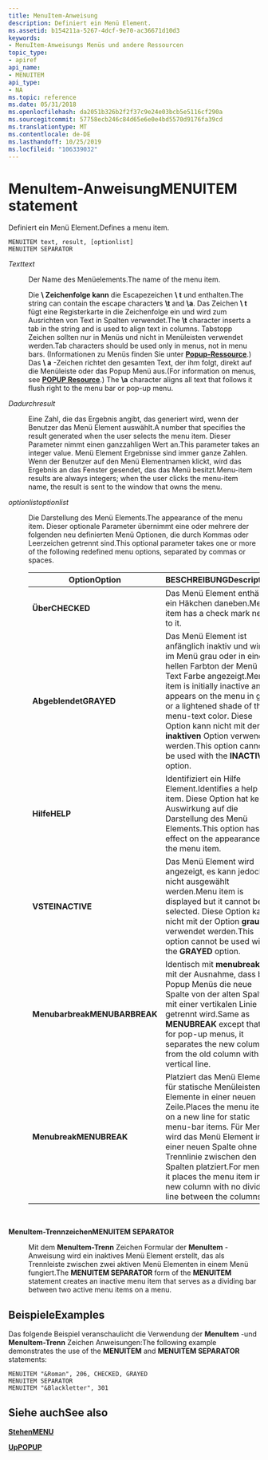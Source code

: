 ```yaml
---
title: MenuItem-Anweisung
description: Definiert ein Menü Element.
ms.assetid: b154211a-5267-4dcf-9e70-ac36671d10d3
keywords:
- MenuItem-Anweisungs Menüs und andere Ressourcen
topic_type:
- apiref
api_name:
- MENUITEM
api_type:
- NA
ms.topic: reference
ms.date: 05/31/2018
ms.openlocfilehash: da2051b326b2f2f37c9e24e03bcb5e5116cf290a
ms.sourcegitcommit: 57758ecb246c84d65e6e0e4bd5570d9176fa39cd
ms.translationtype: MT
ms.contentlocale: de-DE
ms.lasthandoff: 10/25/2019
ms.locfileid: "106339032"
---
```

# <a name="menuitem-statement"></a><span data-ttu-id="7286a-104">MenuItem-Anweisung</span><span class="sxs-lookup"><span data-stu-id="7286a-104">MENUITEM statement</span></span>

<span data-ttu-id="7286a-105">Definiert ein Menü Element.</span><span class="sxs-lookup"><span data-stu-id="7286a-105">Defines a menu item.</span></span>

``` syntax
MENUITEM text, result, [optionlist]  
MENUITEM SEPARATOR
```

<dl> <dt>

<span data-ttu-id="7286a-106"><span id="text"></span><span id="TEXT"></span>*Text*</span><span class="sxs-lookup"><span data-stu-id="7286a-106"><span id="text"></span><span id="TEXT"></span>*text*</span></span>
</dt> <dd>

<span data-ttu-id="7286a-107">Der Name des Menüelements.</span><span class="sxs-lookup"><span data-stu-id="7286a-107">The name of the menu item.</span></span>

<span data-ttu-id="7286a-108">Die **\\ Zeichenfolge kann** die Escapezeichen **\\ t** und enthalten.</span><span class="sxs-lookup"><span data-stu-id="7286a-108">The string can contain the escape characters **\\t** and **\\a**.</span></span> <span data-ttu-id="7286a-109">Das Zeichen **\\ t** fügt eine Registerkarte in die Zeichenfolge ein und wird zum Ausrichten von Text in Spalten verwendet.</span><span class="sxs-lookup"><span data-stu-id="7286a-109">The **\\t** character inserts a tab in the string and is used to align text in columns.</span></span> <span data-ttu-id="7286a-110">Tabstopp Zeichen sollten nur in Menüs und nicht in Menüleisten verwendet werden.</span><span class="sxs-lookup"><span data-stu-id="7286a-110">Tab characters should be used only in menus, not in menu bars.</span></span> <span data-ttu-id="7286a-111">(Informationen zu Menüs finden Sie unter [**Popup-Ressource**](popup-resource.md).) Das **\\ a** -Zeichen richtet den gesamten Text, der ihm folgt, direkt auf die Menüleiste oder das Popup Menü aus.</span><span class="sxs-lookup"><span data-stu-id="7286a-111">(For information on menus, see [**POPUP Resource**](popup-resource.md).) The **\\a** character aligns all text that follows it flush right to the menu bar or pop-up menu.</span></span>

</dd> <dt>

<span data-ttu-id="7286a-112"><span id="result"></span><span id="RESULT"></span>*Dadurch*</span><span class="sxs-lookup"><span data-stu-id="7286a-112"><span id="result"></span><span id="RESULT"></span>*result*</span></span>
</dt> <dd>

<span data-ttu-id="7286a-113">Eine Zahl, die das Ergebnis angibt, das generiert wird, wenn der Benutzer das Menü Element auswählt.</span><span class="sxs-lookup"><span data-stu-id="7286a-113">A number that specifies the result generated when the user selects the menu item.</span></span> <span data-ttu-id="7286a-114">Dieser Parameter nimmt einen ganzzahligen Wert an.</span><span class="sxs-lookup"><span data-stu-id="7286a-114">This parameter takes an integer value.</span></span> <span data-ttu-id="7286a-115">Menü Element Ergebnisse sind immer ganze Zahlen. Wenn der Benutzer auf den Menü Elementnamen klickt, wird das Ergebnis an das Fenster gesendet, das das Menü besitzt.</span><span class="sxs-lookup"><span data-stu-id="7286a-115">Menu-item results are always integers; when the user clicks the menu-item name, the result is sent to the window that owns the menu.</span></span>

</dd> <dt>

<span data-ttu-id="7286a-116"><span id="optionlist"></span><span id="OPTIONLIST"></span>*optionlist*</span><span class="sxs-lookup"><span data-stu-id="7286a-116"><span id="optionlist"></span><span id="OPTIONLIST"></span>*optionlist*</span></span>
</dt> <dd>

<span data-ttu-id="7286a-117">Die Darstellung des Menü Elements.</span><span class="sxs-lookup"><span data-stu-id="7286a-117">The appearance of the menu item.</span></span> <span data-ttu-id="7286a-118">Dieser optionale Parameter übernimmt eine oder mehrere der folgenden neu definierten Menü Optionen, die durch Kommas oder Leerzeichen getrennt sind.</span><span class="sxs-lookup"><span data-stu-id="7286a-118">This optional parameter takes one or more of the following redefined menu options, separated by commas or spaces.</span></span>



| <span data-ttu-id="7286a-119">Option</span><span class="sxs-lookup"><span data-stu-id="7286a-119">Option</span></span>           | <span data-ttu-id="7286a-120">BESCHREIBUNG</span><span class="sxs-lookup"><span data-stu-id="7286a-120">Description</span></span>                                                                                                                                                           |
|------------------|-----------------------------------------------------------------------------------------------------------------------------------------------------------------------|
| <span data-ttu-id="7286a-121">**Über**</span><span class="sxs-lookup"><span data-stu-id="7286a-121">**CHECKED**</span></span>      | <span data-ttu-id="7286a-122">Das Menü Element enthält ein Häkchen daneben.</span><span class="sxs-lookup"><span data-stu-id="7286a-122">Menu item has a check mark next to it.</span></span>                                                                                                                                |
| <span data-ttu-id="7286a-123">**Abgeblendet**</span><span class="sxs-lookup"><span data-stu-id="7286a-123">**GRAYED**</span></span>       | <span data-ttu-id="7286a-124">Das Menü Element ist anfänglich inaktiv und wird im Menü grau oder in einem hellen Farbton der Menü Text Farbe angezeigt.</span><span class="sxs-lookup"><span data-stu-id="7286a-124">Menu item is initially inactive and appears on the menu in gray or a lightened shade of the menu-text color.</span></span> <span data-ttu-id="7286a-125">Diese Option kann nicht mit der **inaktiven** Option verwendet werden.</span><span class="sxs-lookup"><span data-stu-id="7286a-125">This option cannot be used with the **INACTIVE** option.</span></span> |
| <span data-ttu-id="7286a-126">**Hilfe**</span><span class="sxs-lookup"><span data-stu-id="7286a-126">**HELP**</span></span>         | <span data-ttu-id="7286a-127">Identifiziert ein Hilfe Element.</span><span class="sxs-lookup"><span data-stu-id="7286a-127">Identifies a help item.</span></span> <span data-ttu-id="7286a-128">Diese Option hat keine Auswirkung auf die Darstellung des Menü Elements.</span><span class="sxs-lookup"><span data-stu-id="7286a-128">This option has no effect on the appearance of the menu item.</span></span>                                                                                 |
| <span data-ttu-id="7286a-129">**VSTE**</span><span class="sxs-lookup"><span data-stu-id="7286a-129">**INACTIVE**</span></span>     | <span data-ttu-id="7286a-130">Das Menü Element wird angezeigt, es kann jedoch nicht ausgewählt werden.</span><span class="sxs-lookup"><span data-stu-id="7286a-130">Menu item is displayed but it cannot be selected.</span></span> <span data-ttu-id="7286a-131">Diese Option kann nicht mit der Option **grau** verwendet werden.</span><span class="sxs-lookup"><span data-stu-id="7286a-131">This option cannot be used with the **GRAYED** option.</span></span>                                                              |
| <span data-ttu-id="7286a-132">**Menubarbreak**</span><span class="sxs-lookup"><span data-stu-id="7286a-132">**MENUBARBREAK**</span></span> | <span data-ttu-id="7286a-133">Identisch mit **menubreak** , mit der Ausnahme, dass bei Popup Menüs die neue Spalte von der alten Spalte mit einer vertikalen Linie getrennt wird.</span><span class="sxs-lookup"><span data-stu-id="7286a-133">Same as **MENUBREAK** except that for pop-up menus, it separates the new column from the old column with a vertical line.</span></span>                                             |
| <span data-ttu-id="7286a-134">**Menubreak**</span><span class="sxs-lookup"><span data-stu-id="7286a-134">**MENUBREAK**</span></span>    | <span data-ttu-id="7286a-135">Platziert das Menü Element für statische Menüleisten Elemente in einer neuen Zeile.</span><span class="sxs-lookup"><span data-stu-id="7286a-135">Places the menu item on a new line for static menu-bar items.</span></span> <span data-ttu-id="7286a-136">Für Menüs wird das Menü Element in einer neuen Spalte ohne Trennlinie zwischen den Spalten platziert.</span><span class="sxs-lookup"><span data-stu-id="7286a-136">For menus, it places the menu item in a new column with no dividing line between the columns.</span></span>           |



 

</dd> <dt>

<span data-ttu-id="7286a-137"><span id="MENUITEM_SEPARATOR"></span><span id="menuitem_separator"></span>**MenuItem-Trennzeichen**</span><span class="sxs-lookup"><span data-stu-id="7286a-137"><span id="MENUITEM_SEPARATOR"></span><span id="menuitem_separator"></span>**MENUITEM SEPARATOR**</span></span>
</dt> <dd>

<span data-ttu-id="7286a-138">Mit dem **MenuItem-Trenn** Zeichen Formular der **MenuItem** -Anweisung wird ein inaktives Menü Element erstellt, das als Trennleiste zwischen zwei aktiven Menü Elementen in einem Menü fungiert.</span><span class="sxs-lookup"><span data-stu-id="7286a-138">The **MENUITEM SEPARATOR** form of the **MENUITEM** statement creates an inactive menu item that serves as a dividing bar between two active menu items on a menu.</span></span>

</dd> </dl>

## <a name="examples"></a><span data-ttu-id="7286a-139">Beispiele</span><span class="sxs-lookup"><span data-stu-id="7286a-139">Examples</span></span>

<span data-ttu-id="7286a-140">Das folgende Beispiel veranschaulicht die Verwendung der **MenuItem** -und **MenuItem-Trenn** Zeichen Anweisungen:</span><span class="sxs-lookup"><span data-stu-id="7286a-140">The following example demonstrates the use of the **MENUITEM** and **MENUITEM SEPARATOR** statements:</span></span>

``` syntax
MENUITEM "&Roman", 206, CHECKED, GRAYED
MENUITEM SEPARATOR
MENUITEM "&Blackletter", 301
```

## <a name="see-also"></a><span data-ttu-id="7286a-141">Siehe auch</span><span class="sxs-lookup"><span data-stu-id="7286a-141">See also</span></span>

<dl> <dt>

[<span data-ttu-id="7286a-142">**Stehen**</span><span class="sxs-lookup"><span data-stu-id="7286a-142">**MENU**</span></span>](menu-resource.md)
</dt> <dt>

[<span data-ttu-id="7286a-143">**Up**</span><span class="sxs-lookup"><span data-stu-id="7286a-143">**POPUP**</span></span>](popup-resource.md)
</dt> </dl>

 

 




